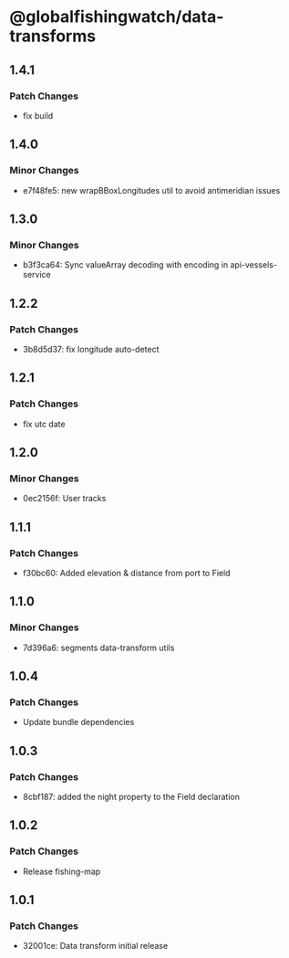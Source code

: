 # @globalfishingwatch/data-transforms

## 1.4.1

### Patch Changes

- fix build

## 1.4.0

### Minor Changes

- e7f48fe5: new wrapBBoxLongitudes util to avoid antimeridian issues

## 1.3.0

### Minor Changes

- b3f3ca64: Sync valueArray decoding with encoding in api-vessels-service

## 1.2.2

### Patch Changes

- 3b8d5d37: fix longitude auto-detect

## 1.2.1

### Patch Changes

- fix utc date

## 1.2.0

### Minor Changes

- 0ec2156f: User tracks

## 1.1.1

### Patch Changes

- f30bc60: Added elevation & distance from port to Field

## 1.1.0

### Minor Changes

- 7d396a6: segments data-transform utils

## 1.0.4

### Patch Changes

- Update bundle dependencies

## 1.0.3

### Patch Changes

- 8cbf187: added the night property to the Field declaration

## 1.0.2

### Patch Changes

- Release fishing-map

## 1.0.1

### Patch Changes

- 32001ce: Data transform initial release
